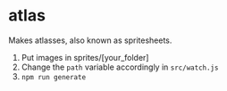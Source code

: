 # atlas
Makes atlasses, also known as spritesheets.

1. Put images in sprites/[your_folder]
2. Change the `path` variable accordingly in `src/watch.js`
2. `npm run generate`

